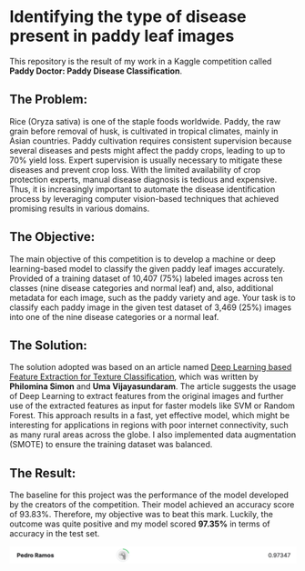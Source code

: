 # Identifying the type of disease present in paddy leaf images

This repository is the result of my work in a Kaggle competition called **Paddy Doctor: Paddy Disease Classification**.

## The Problem:

Rice (Oryza sativa) is one of the staple foods worldwide. Paddy, the raw grain before removal of husk, is cultivated in tropical climates, mainly in Asian countries. Paddy cultivation requires consistent supervision because several diseases and pests might affect the paddy crops, leading to up to 70% yield loss. Expert supervision is usually necessary to mitigate these diseases and prevent crop loss. With the limited availability of crop protection experts, manual disease diagnosis is tedious and expensive. Thus, it is increasingly important to automate the disease identification process by leveraging computer vision-based techniques that achieved promising results in various domains.

## The Objective:

The main objective of this competition is to develop a machine or deep learning-based model to classify the given paddy leaf images accurately. Provided of a training dataset of 10,407 (75%) labeled images across ten classes (nine disease categories and normal leaf) and, also, additional metadata for each image, such as the paddy variety and age. Your task is to classify each paddy image in the given test dataset of 3,469 (25%) images into one of the nine disease categories or a normal leaf.

## The Solution:

The solution adopted was based on an article named [Deep Learning based Feature Extraction for Texture Classification](https://www.researchgate.net/publication/341906662_Deep_Learning_based_Feature_Extraction_for_Texture_Classification), which was written by **Philomina Simon** and **Uma Vijayasundaram**. The article suggests the usage of Deep Learning to extract features from the original images and further use of the extracted features as input for faster models like SVM or Random Forest. This approach results in a fast, yet effective model, which might be interesting for applications in regions with poor internet connectivity, such as many rural areas across the globe. I also implemented data augmentation (SMOTE) to ensure the training dataset was balanced.

## The Result:

The baseline for this project was the performance of the model developed by the creators of the competition. Their model achieved an accuracy score of 93.83%. Therefore, my objective was to beat this mark. Luckily, the outcome was quite positive and my model scored **97.35%** in terms of accuracy in the test set.

![My competition score](./assets/competition_score.png)



